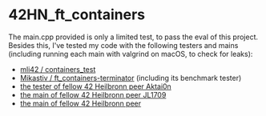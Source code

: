 # 42HN_ft_containers

The main.cpp provided is only a limited test, to pass the eval of this project.
Besides this, I've tested my code with the following testers and mains (including running each main with valgrind on macOS, to check for leaks):

* [mli42 / containers_test](https://github.com/mli42/containers_test)
* [Mikastiv / ft_containers-terminator](https://github.com/Mikastiv/ft_containers-terminator) (including its benchmark tester)
* [the tester of fellow 42 Heilbronn peer Aktai0n](https://github.com/Aktai0n/ft_containers-42Heilbronn)
* [the main of fellow 42 Heilbronn peer JL1709](https://github.com/JL1709/ft_containers)
* [the main of fellow 42 Heilbronn peer ](https://github.com/JeremieSiller/ft_containers)

